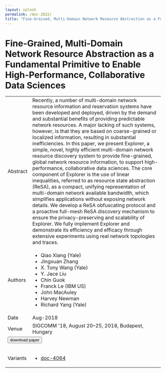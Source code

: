```yaml
---
layout: splash
permalink: /doc-2822/
title: "Fine-Grained, Multi-Domain Network Resource Abstraction as a Fundamental Primitive to Enable High-Performance, Collaborative Data Sciences"
---
```


# Fine-Grained, Multi-Domain Network Resource Abstraction as a Fundamental Primitive to Enable High-Performance, Collaborative Data Sciences

<table>
    <tbody>
    <tr>
        <td>Abstract</td>
        <td>Recently, a number of multi-domain network resource information and reservation systems have been developed and deployed, driven by the demand and substantial benefits of providing predictable network resources. A major lacking of such systems, however, is that they are based on coarse-grained or localized information, resulting in substantial inefficiencies. In this paper, we present Explorer, a simple, novel, highly efficient multi-domain network resource discovery system to provide fine-grained, global network resource information, to support high-performance, collaborative data sciences. The core component of Explorer is the use of linear inequalities, referred to as resource state abstraction (ReSA), as a compact, unifying representation of multi-domain network available bandwidth, which simplifies applications without exposing network details. We develop a ReSA obfuscating protocol and a proactive full-mesh ReSA discovery mechanism to ensure the privacy-preserving and scalability of Explorer. We fully implement Explorer and demonstrate its efficiency and efficacy through extensive experiments using real network topologies and traces.</td>
    </tr>
    <tr>
        <td>Authors</td>
        <td>
            <ul>
                <li>Qiao Xiang (Yale)</li>
                <li>Jingxuan Zhang</li>
                <li>X. Tony Wang (Yale)</li>
                <li>Y. Jace Liu</li>
                <li>Chin Guok</li>
                <li>Franck Le (IBM US)</li>
                <li>John MacAuley</li>
                <li>Harvey Newman</li>
                <li>Richard Yang (Yale)</li>
            </ul>
        </td>
    </tr>
    <tr>
        <td>Date</td>
        <td>Aug-2018</td>
    </tr>
    <tr>
        <td>Venue</td>
        <td>SIGCOMM '18, August 20–25, 2018, Budapest, Hungary</td>
    </tr>
        <tr>
            <td colspan="2">
                <form method="get" action="https://ibm.box.com/v/doc-2822-paper">
                    <button type="submit">download paper</button>
                </form>
            </td>
        </tr>
        <tr>
            <td>Variants</td>
            <td>
                <ul>
                    <li><a href="\doc-4064\">doc-4064</a></li>
                </ul>
            </td>
        </tr>
    </tbody>
</table>
